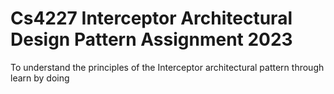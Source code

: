 # Cs4227 Interceptor Architectural Design Pattern Assignment 2023
To understand the principles of the Interceptor architectural pattern through learn by doing
